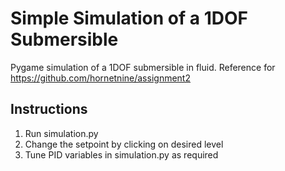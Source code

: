 # Simple Simulation of a 1DOF Submersible

Pygame simulation of a 1DOF submersible in fluid. Reference for https://github.com/hornetnine/assignment2

## Instructions
1. Run simulation.py
2. Change the setpoint by clicking on desired level
3. Tune PID variables in simulation.py as required
